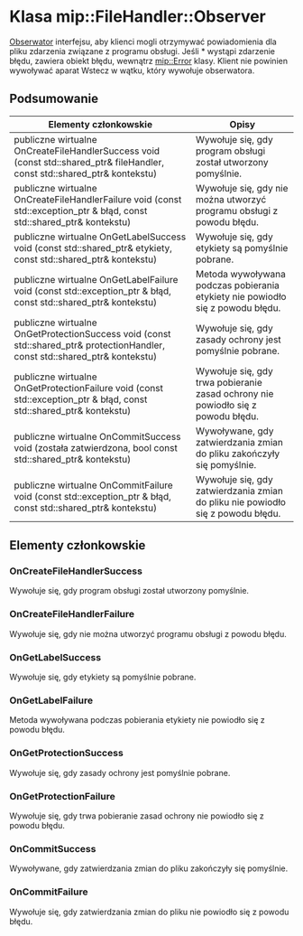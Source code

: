 # <a name="class-mipfilehandlerobserver"></a>Klasa mip::FileHandler::Observer 
[Obserwator](class_mip_filehandler_observer.md) interfejsu, aby klienci mogli otrzymywać powiadomienia dla pliku zdarzenia związane z programu obsługi.
Jeśli * wystąpi zdarzenie błędu, zawiera obiekt błędu, wewnątrz [mip::Error](class_mip_error.md) klasy. Klient nie powinien wywoływać aparat Wstecz w wątku, który wywołuje obserwatora.
  
## <a name="summary"></a>Podsumowanie
 Elementy członkowskie                        | Opisy                                
--------------------------------|---------------------------------------------
publiczne wirtualne OnCreateFileHandlerSuccess void (const std::shared_ptr<FileHandler>& fileHandler, const std::shared_ptr<void>& kontekstu)  |  Wywołuje się, gdy program obsługi został utworzony pomyślnie.
publiczne wirtualne OnCreateFileHandlerFailure void (const std::exception_ptr & błąd, const std::shared_ptr<void>& kontekstu)  |  Wywołuje się, gdy nie można utworzyć programu obsługi z powodu błędu.
publiczne wirtualne OnGetLabelSuccess void (const std::shared_ptr<ContentLabel>& etykiety, const std::shared_ptr<void>& kontekstu)  |  Wywołuje się, gdy etykiety są pomyślnie pobrane.
publiczne wirtualne OnGetLabelFailure void (const std::exception_ptr & błąd, const std::shared_ptr<void>& kontekstu)  |  Metoda wywoływana podczas pobierania etykiety nie powiodło się z powodu błędu.
publiczne wirtualne OnGetProtectionSuccess void (const std::shared_ptr<ProtectionHandler>& protectionHandler, const std::shared_ptr<void>& kontekstu)  |  Wywołuje się, gdy zasady ochrony jest pomyślnie pobrane.
publiczne wirtualne OnGetProtectionFailure void (const std::exception_ptr & błąd, const std::shared_ptr<void>& kontekstu)  |  Wywołuje się, gdy trwa pobieranie zasad ochrony nie powiodło się z powodu błędu.
publiczne wirtualne OnCommitSuccess void (została zatwierdzona, bool const std::shared_ptr<void>& kontekstu)  |  Wywoływane, gdy zatwierdzania zmian do pliku zakończyły się pomyślnie.
publiczne wirtualne OnCommitFailure void (const std::exception_ptr & błąd, const std::shared_ptr<void>& kontekstu)  |  Wywołuje się, gdy zatwierdzania zmian do pliku nie powiodło się z powodu błędu.
  
## <a name="members"></a>Elementy członkowskie
  
### <a name="oncreatefilehandlersuccess"></a>OnCreateFileHandlerSuccess
Wywołuje się, gdy program obsługi został utworzony pomyślnie.
  
### <a name="oncreatefilehandlerfailure"></a>OnCreateFileHandlerFailure
Wywołuje się, gdy nie można utworzyć programu obsługi z powodu błędu.
  
### <a name="ongetlabelsuccess"></a>OnGetLabelSuccess
Wywołuje się, gdy etykiety są pomyślnie pobrane.
  
### <a name="ongetlabelfailure"></a>OnGetLabelFailure
Metoda wywoływana podczas pobierania etykiety nie powiodło się z powodu błędu.
  
### <a name="ongetprotectionsuccess"></a>OnGetProtectionSuccess
Wywołuje się, gdy zasady ochrony jest pomyślnie pobrane.
  
### <a name="ongetprotectionfailure"></a>OnGetProtectionFailure
Wywołuje się, gdy trwa pobieranie zasad ochrony nie powiodło się z powodu błędu.
  
### <a name="oncommitsuccess"></a>OnCommitSuccess
Wywoływane, gdy zatwierdzania zmian do pliku zakończyły się pomyślnie.
  
### <a name="oncommitfailure"></a>OnCommitFailure
Wywołuje się, gdy zatwierdzania zmian do pliku nie powiodło się z powodu błędu.